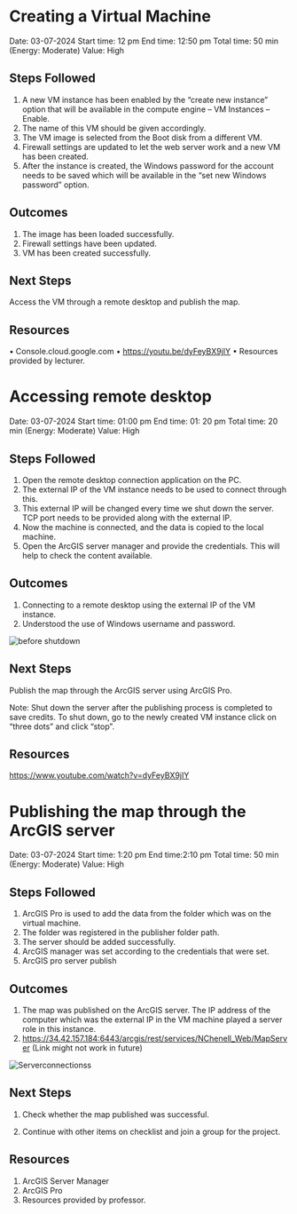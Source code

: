 # Creating a Virtual Machine

Date: 03-07-2024
Start time: 12 pm
End time: 12:50 pm
Total time: 50 min
(Energy: Moderate)
Value: High


## Steps Followed

1. A new VM instance has been enabled by the “create new instance” option that will be available in the compute engine – VM Instances – Enable.
2. The name of this VM should be given accordingly.
3. The VM image is selected from the Boot disk from a different VM.
4. Firewall settings are updated to let the web server work and a new VM has been created.
5. After the instance is created, the Windows password for the account needs to be saved which will be available in the “set new Windows password” option.

## Outcomes

1. The image has been loaded successfully.
2. Firewall settings have been updated.
3. VM has been created successfully.

## Next Steps 

Access the VM through a remote desktop and publish the map.

## Resources

•	Console.cloud.google.com
•	https://youtu.be/dyFeyBX9jIY 
•	Resources provided by lecturer.


# Accessing remote desktop 

Date: 03-07-2024
Start time: 01:00 pm
End time: 01: 20 pm
Total time: 20 min
(Energy: Moderate)
Value: High


## Steps Followed
1. Open the remote desktop connection application on the PC. 
2. The external IP of the VM instance needs to be used to connect through this.
3. This external IP will be changed every time we shut down the server. TCP port needs to be provided along with the external IP.
4. Now the machine is connected, and the data is copied to the local machine.
5. Open the ArcGIS server manager and provide the credentials. This will help to check the content available.

## Outcomes

1. Connecting to a remote desktop using the external IP of the VM instance.
2. Understood the use of Windows username and password.


![before shutdown](https://github.com/NuthanAbhiramGIS/Activitylog/assets/146375982/bac53a6e-150e-4160-b9c9-2cb7f71de6e6)


## Next Steps 

Publish the map through the ArcGIS server using ArcGIS Pro.

Note: Shut down the server after the publishing process is completed to save credits. To shut down, go to the newly created VM instance click on “three dots” and click “stop”.


## Resources

https://www.youtube.com/watch?v=dyFeyBX9jIY

# Publishing the map through the ArcGIS server

Date: 03-07-2024
Start time: 1:20 pm
End time:2:10 pm
Total time: 50 min
(Energy: Moderate)
Value: High


## Steps Followed
1. ArcGIS Pro is used to add the data from the folder which was on the virtual machine.
2. The folder was registered in the publisher folder path.
3. The server should be added successfully.
4. ArcGIS manager was set according to the credentials that were set.
5. ArcGIS pro server publish

## Outcomes

1. The map was published on the ArcGIS server. The IP address of the computer which was the external IP in the VM machine played a server role in this instance.
2. https://34.42.157.184:6443/arcgis/rest/services/NChenell_Web/MapServer (Link might not work in future)

![Serverconnectionss](https://github.com/NuthanAbhiramGIS/Activitylog/assets/146375982/833a0896-b55e-4e05-b0c4-26c5d14ce0b6)


## Next Steps 

1. Check whether the map published was successful.

2. Continue with other items on checklist and join a group for the project.

## Resources

1. ArcGIS Server Manager
2. ArcGIS Pro
3. Resources provided by professor.



